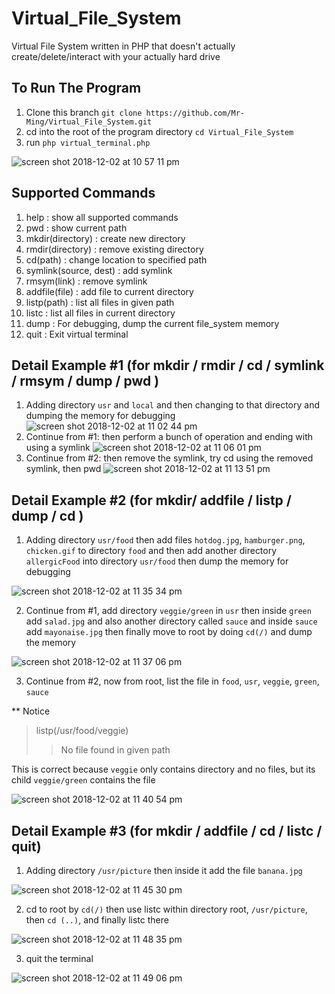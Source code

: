 # Virtual_File_System
Virtual File System written in PHP that doesn't actually create/delete/interact with your actually hard drive

## To Run The Program
1. Clone this branch `git clone https://github.com/Mr-Ming/Virtual_File_System.git`
2. cd into the root of the program directory `cd Virtual_File_System`
3. run `php virtual_terminal.php`

![screen shot 2018-12-02 at 10 57 11 pm](https://user-images.githubusercontent.com/2894340/49352416-c7532b80-f685-11e8-8776-0e7c62a1d090.png)

## Supported Commands
1. help : show all supported commands 
2. pwd : show current path 
3. mkdir(directory) : create new directory 
4. rmdir(directory) : remove existing directory 
5. cd(path) : change location to specified path 
6. symlink(source, dest) : add symlink 
7. rmsym(link) : remove symlink 
8. addfile(file) : add file to current directory 
9. listp(path) : list all files in given path 
10. listc : list all files in current directory 
11. dump : For debugging, dump the current file_system memory 
12. quit : Exit virtual terminal 

## Detail Example #1 (for mkdir / rmdir / cd / symlink / rmsym / dump / pwd )
1. Adding directory `usr` and `local` and then changing to that directory and dumping the memory for debugging
![screen shot 2018-12-02 at 11 02 44 pm](https://user-images.githubusercontent.com/2894340/49352559-7b54b680-f686-11e8-8055-e368a984e6b3.png)
2. Continue from #1: then perform a bunch of operation and ending with using a symlink
![screen shot 2018-12-02 at 11 06 01 pm](https://user-images.githubusercontent.com/2894340/49352628-da1a3000-f686-11e8-9da2-44a9f3ad5ee6.png)
3. Continue from #2: then remove the symlink, try cd using the removed symlink, then pwd
![screen shot 2018-12-02 at 11 13 51 pm](https://user-images.githubusercontent.com/2894340/49352810-07b3a900-f688-11e8-8b29-9a415c79c228.png)

## Detail Example #2 (for mkdir/ addfile / listp / dump / cd )
1. Adding directory `usr/food` then add files `hotdog.jpg`, `hamburger.png`, `chicken.gif` to directory `food` and then add another directory `allergicFood` into directory `usr/food` then dump the memory for debugging

![screen shot 2018-12-02 at 11 35 34 pm](https://user-images.githubusercontent.com/2894340/49353292-033cbf80-f68b-11e8-9b02-6a494761bbd6.png)

2. Continue from #1, add directory `veggie/green` in `usr` then inside `green` add `salad.jpg` and also another directory called `sauce` and inside `sauce` add `mayonaise.jpg` then finally move to root by doing `cd(/)` and dump the memory

![screen shot 2018-12-02 at 11 37 06 pm](https://user-images.githubusercontent.com/2894340/49353337-32ebc780-f68b-11e8-8687-ef62551f6ebb.png)

3. Continue from #2, now from root, list the file in `food`, `usr`, `veggie`, `green`, `sauce`

** Notice 
> listp(/usr/food/veggie)
>> No file found in given path 

This is correct because `veggie` only contains directory and no files, but its child `veggie/green` contains the file

![screen shot 2018-12-02 at 11 40 54 pm](https://user-images.githubusercontent.com/2894340/49353448-b9a0a480-f68b-11e8-85fc-fd8924fb8b4f.png)

## Detail Example #3 (for mkdir / addfile / cd / listc / quit)
1. Adding directory `/usr/picture` then inside it add the file `banana.jpg` 

![screen shot 2018-12-02 at 11 45 30 pm](https://user-images.githubusercontent.com/2894340/49353553-5e22e680-f68c-11e8-802b-800bb5c5b980.png)

2. cd to root by `cd(/)` then use listc within directory root, `/usr/picture`, then `cd (..)`, and finally listc there

![screen shot 2018-12-02 at 11 48 35 pm](https://user-images.githubusercontent.com/2894340/49353643-d093c680-f68c-11e8-8533-17a89a38f3b7.png)

3. quit the terminal

![screen shot 2018-12-02 at 11 49 06 pm](https://user-images.githubusercontent.com/2894340/49353661-df7a7900-f68c-11e8-99cd-6f3a1e386884.png)





